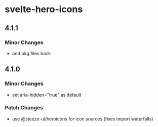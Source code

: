 # svelte-hero-icons

## 4.1.1

### Minor Changes

- add pkg.files back

## 4.1.0

### Minor Changes

- set aria-hidden="true" as default

### Patch Changes

- use @steeze-ui/heroicons for icon sources (fixes import waterfalls)
